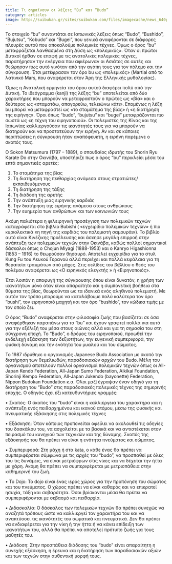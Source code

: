 ```yaml
---
title: Τι σημαίνουν οι λέξεις “Bu” και “Budo”
category: articles
image: http://suibukan.gr/sites/suibukan.com/files/imagecache/news_640px/article_photos/image8.jpg
---
```


To στοιχείο “bu” συναντάται σε Ιαπωνικές λέξεις όπως “Budo”, “Bushido”, “Bujutsu”, “Kobudo” και “Bugei”, που γενικά αναφέρονται σε διάφορες πλευρές αυτού που αποκαλούμε πολεμικές τέχνες. Όμως ο όρος “bu” μεταφράζεται λανθασμένα στη Δύση ως «πολεμικός». Όταν οι πρώτοι Δυτικοί ήρθαν σε επαφή με τις ανατολικές πολεμικές τέχνες, παρατήρησαν την ενέργεια που αφιέρωναν οι Ασιάτες σε αυτές και θεώρησαν πως αυτό γινόταν από την αγάπη τους για τον πόλεμο και την σύγκρουση. Έτσι μετέφρασαν τον όρο bu ως «πολεμικός» (Martial από το λατινικό Mars, που αναφέρεται στον Άρη της Ελληνικής μυθολογίας).
<!--more-->
Όμως η Ανατολική ερμηνεία του όρου αυτού διαφέρει πολύ από την Δυτική. Το ιδεόγραμμα (kanji) της λέξης “bu” αποτελείται από δύο χαρακτήρες που μπορούν να μεταφραστούν ο πρώτος ως «βία» και ο δεύτερος ως «σταματάω, απαγορεύω, τελειώνω κάτι». Επομένως η λέξη bu μπορεί να μεταφραστεί ως «το σταμάτημα της βίας» ή «η διατήρηση της ειρήνης». Όροι όπως “budo”, “bujutsu” και “bugei” μεταφράζονται πιο σωστά ως «η τέχνη του ειρηνοποιού». Οι πολεμιστές της Κίνας και της Ιαπωνίας καλλιεργούσαν τις ικανότητές τους για να μπορούν να διατηρούν και να προστατεύουν την ειρήνη. Αν και σε κάποιες περιπτώσεις η σύγκρουση ήταν αναπόφευκτη, η ειρήνη παρέμενε ο σκοπός τους.

Ο Sokon Matsumura (1797 – 1889), ο σπουδαίος ιδρυτής του Shorin Ryu Karate Do στην Οκινάβα, υποστήριζε πως ο όρος “bu” περικλείει μέσα του επτά σημαντικές αρετές:
1.	Το σταμάτημα της βίας
2.	Τη διατήρηση της πειθαρχίας ανάμεσα στους στρατιώτες/εκπαιδευόμενους
3.	Τη διατήρηση της τάξης
4.	Τη διάδοση της αρετής
5.	Την ανάπτυξη μιας ειρηνικής καρδιάς
6.	Την διατήρηση της ειρήνης ανάμεσα στους ανθρώπους
7.	Την ευημερία των ανθρώπων και των κοινωνιών τους


Ακόμη παλιότερα η φιλειρηνική προσέγγιση των πολεμικών τεχνών καταγράφεται στο βιβλίο Bubishi ( «εγχειρίδιο πολεμικών τεχνών» ή πιο κυριολεκτικά «η πηγή της καρδιάς του πολεμιστή σαμουράι»). Το βιβλίο αυτό είναι Κινέζικης προέλευσης και άσκησε μεγάλη επιρροή στην ανάπτυξη των πολεμικών τεχνών στην Οκινάβα, καθώς πολλοί σημαντικοί δάσκαλοι όπως ο Chojun Miyagi (1888-1953) και ο Kanryo Higashionna (1853 – 1916) το θεωρούσαν θησαυρό. Αποτελεί εγχειρίδιο για το στυλ Kung Fu του Λευκού Γερανού αλλά περιέχει και πολλά κεφάλαια για τη θεραπεία τραυμάτων από μάχες. Στις σελίδες του βιβλίου ο θεός του πολέμου αναφέρεται ως «Ο ειρηνικός ελεγκτής » ή «Ειρηνοποιός».

Έτσι λοιπόν η αποφυγή της σύγκρουσης όπου είναι δυνατόν, η χρήση των ικανοτήτων μόνο όταν είναι απαραίτητο και η συμπονετική βοήθεια στα θύματα της βίας, θεωρούνται ως τα ιδανικά ενός αληθινού πολεμιστή. Με αυτόν τον τρόπο μπορούμε να καταλάβουμε πολύ καλύτερα τον όρο “bushi”, τον ειρηνοποιό μαχητή και τον όρο “bushido”, τον κώδικα τιμής με τον οποίο ζει.

Ο όρος “Budo” αναφέρεται στην φιλοσοφία ζωής που βασίζεται σε όσα αναφέρθηκαν παραπάνω για το “bu” και έχουν γραφτεί πολλά για αυτό για την εξέλιξή του μέσα στους αιώνες αλλά και για τη σημασία του στη σύγχρονη εποχή. Το “Budo”, ο δρόμος του ειρηνοποιού, προωθεί την ενδελεχή εξάσκηση των δεξιοτήτων, την ευγενική συμπεριφορά, την φυσική δύναμη και την ενότητα του μυαλού και του σώματος.

Το 1987 ιδρύθηκε ο οργανισμός Japanese Budo Association με σκοπό την διατήρηση των θεμελιωδών, παραδοσιακών αρχών του Budo. Μέλη του οργανισμού αποτελούν πολλοί οργανισμοί πολεμικών τεχνών όπως οι All-Japan Kendo Federation, All-Japan Sumo Federation, Aikikai Foundation, Shorinji Kempo Federation, All-Japan Jukendo (bayonette) Federation, Nippon Budokan Foundation κ.α. Όλοι μαζί έγραψαν έναν οδηγό για τη διατήρηση του “Budo” στις παραδοσιακές πολεμικές τέχνες της σημερινής εποχής. Ο οδηγός έχει έξι κατευθυντήριες γραμμές:

•	Σκοπός: Ο σκοπός του “budo” είναι η καλλιέργεια του χαρακτήρα και η ανάπτυξη ενός πειθαρχημένου και ικανού ατόμου, μέσω της φυσικής και πνευματικής εξάσκησης στις πολεμικές τέχνες

•	Εξάσκηση: Όταν κάποιος προπονείται οφείλει να ακολουθεί τις οδηγίες του δασκάλου του, να ασχολείται με τα βασικά και να αντιστέκεται στον πειρασμό του κυνηγιού των τεχνικών και της δύναμης. Σκοπός της εξάσκησής του θα πρέπει να είναι η ενότητα πνεύματος και σώματος.

•	Συμπεριφορά: Στη μάχη ή στα kata, ο κάθε ένας θα πρέπει να συμπεριφέρεται σύμφωνα με τις αρχές του “budo”, να προσπαθεί με όλες του τις δυνάμεις, να είναι μετριόφρων στις νίκες και να δέχεται την ήττα με χάρη. Ακόμη θα πρέπει να συμπεριφέρεται με μετριοπάθεια στην καθημερινή του ζωή.

•	Το Dojo: To dojo είναι ένας ιερός χώρος για την προπόνηση του σώματος και του πνεύματος. Ο χώρος πρέπει να είναι καθαρός και να επικρατεί ησυχία, τάξη και σοβαρότητα. Όσοι βρίσκονται μέσα θα πρέπει να συμπεριφέρονται με σεβασμό και πειθαρχία.

•	Διδασκαλία: Ο δάσκαλος των πολεμικών τεχνών θα πρέπει συνεχώς να αναζητά τρόπους ώστε να καλλιεργεί τον χαρακτήρα του και να αναπτύσσει τις ικανότητές του σωματικά και πνευματικά. Δεν θα πρέπει να ενδιαφέρεται για την νίκη ή την ήττα ή να κάνει επίδειξη των ικανοτήτων του, αλλά θα πρέπει να αποτελεί πρότυπο ζωής για τους μαθητές του.

•	Διάδοση: Στην προσπάθεια διάδοσης του “budo” είναι απαραίτητη η συνεχής εξάσκηση, η έρευνα και η διατήρηση των παραδοσιακών αξιών και των τεχνών στην αυθεντική μορφή τους.